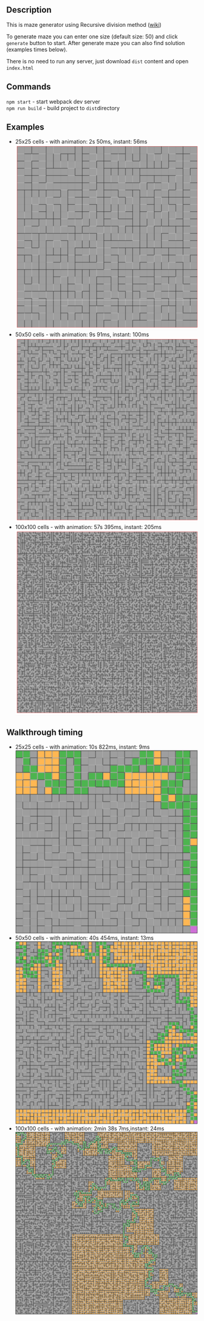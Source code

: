 ## Description

This is maze generator using Recursive division method ([wiki](https://en.wikipedia.org/wiki/Maze_generation_algorithm))


To generate maze you can enter one size (default size: 50) and click `generate` button to start.
After generate maze you can also find solution (examples times below).

There is no need to run any server, just download `dist` content and open `index.html`
## Commands

`npm start` - start webpack dev server <br>
`npm run build` - build project to `dist`directory

## Examples

- 25x25 cells - with animation: 2s 50ms, instant: 56ms
![alt text](readme_assets/maze-25x25.png "25x25-7673")
- 50x50 cells - with animation: 9s 91ms, instant: 100ms
![alt text](readme_assets/maze-50x50.png "50x50-57118ms")
- 100x100 cells - with animation: 57s 395ms, instant: 205ms
![alt text](readme_assets/maze-100x100.png "100x100-751686ms")


## Walkthrough timing

- 25x25 cells - with animation: 10s 822ms, instant: 9ms
![alt text](readme_assets/maze-25x25-walkthrough.png "25x25-4530")
- 50x50 cells - with animation: 40s 454ms, instant: 13ms
![alt text](readme_assets/maze-50x50-walkthrough.png "50x50-109007")
- 100x100 cells - with animation: 2min 38s 7ms,instant: 24ms
![alt text](readme_assets/maze-100x100-walkthrough.png "100x100-3605498")